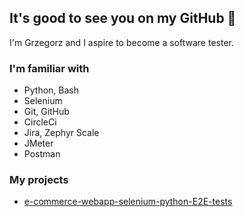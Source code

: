 ## It's good to see you on my GitHub 👋
I'm Grzegorz and I aspire to become a software tester.

### I'm familiar with
- Python, Bash
- Selenium
- Git, GitHub
- CircleCi
- Jira, Zephyr Scale
- JMeter
- Postman

### My projects
- [e-commerce-webapp-selenium-python-E2E-tests]((https://github.com/grzegorzchwalencki/e-commerce-webapp-selenium-python-E2E-tests)https://github.com/grzegorzchwalencki/e-commerce-webapp-selenium-python-E2E-tests)


